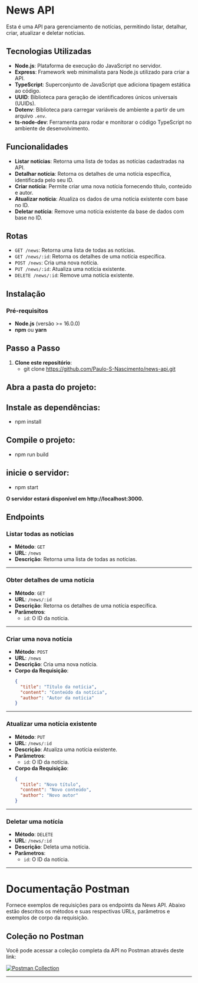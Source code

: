 # News API

Esta é uma API para gerenciamento de notícias, permitindo listar, detalhar, criar, atualizar e deletar notícias.

## Tecnologias Utilizadas
- **Node.js**: Plataforma de execução do JavaScript no servidor.
- **Express**: Framework web minimalista para Node.js utilizado para criar a API.
- **TypeScript**: Superconjunto de JavaScript que adiciona tipagem estática ao código.
- **UUID**: Biblioteca para geração de identificadores únicos universais (UUIDs).
- **Dotenv**: Biblioteca para carregar variáveis de ambiente a partir de um arquivo `.env`.
- **ts-node-dev**: Ferramenta para rodar e monitorar o código TypeScript no ambiente de desenvolvimento.

## Funcionalidades
- **Listar notícias**: Retorna uma lista de todas as notícias cadastradas na API.
- **Detalhar notícia**: Retorna os detalhes de uma notícia específica, identificada pelo seu ID.
- **Criar notícia**: Permite criar uma nova notícia fornecendo título, conteúdo e autor.
- **Atualizar notícia**: Atualiza os dados de uma notícia existente com base no ID.
- **Deletar notícia**: Remove uma notícia existente da base de dados com base no ID.

## Rotas
- `GET /news`: Retorna uma lista de todas as notícias.
- `GET /news/:id`: Retorna os detalhes de uma notícia específica.
- `POST /news`: Cria uma nova notícia.
- `PUT /news/:id`: Atualiza uma notícia existente.
- `DELETE /news/:id`: Remove uma notícia existente.

## Instalação
### Pré-requisitos
- **Node.js** (versão >= 16.0.0)
- **npm** ou **yarn**

## Passo a Passo
1. **Clone este repositório**:
   - git clone https://github.com/Paulo-S-Nascimento/news-api.git

## Abra a pasta do projeto:

## Instale as dependências:
- npm install

## Compile o projeto:
- npm run build

## inicie o servidor:
- npm start

**O servidor estará disponível em http://localhost:3000.**


## Endpoints

### Listar todas as notícias

- **Método**: `GET`
- **URL**: `/news`
- **Descrição**: Retorna uma lista de todas as notícias.

---

### Obter detalhes de uma notícia

- **Método**: `GET`
- **URL**: `/news/:id`
- **Descrição**: Retorna os detalhes de uma notícia específica.
- **Parâmetros**:
  - `id`: O ID da notícia.

---

### Criar uma nova notícia

- **Método**: `POST`
- **URL**: `/news`
- **Descrição**: Cria uma nova notícia.
- **Corpo da Requisição**:
  ```json
  {
    "title": "Título da notícia",
    "content": "Conteúdo da notícia",
    "author": "Autor da notícia"
  }

---

### Atualizar uma notícia existente

- **Método**: `PUT`
- **URL**: `/news/:id`
- **Descrição**: Atualiza uma notícia existente.
- **Parâmetros**:
  - `id`: O ID da notícia.
- **Corpo da Requisição**:
  ```json
  {
    "title": "Novo título",
    "content": "Novo conteúdo",
    "author": "Novo autor"
  }

---

  ### Deletar uma notícia 

- **Método**: `DELETE`
- **URL**: `/news/:id`
- **Descrição**: Deleta uma notícia.
- **Parâmetros**:
  - `id`: O ID da notícia.

 ---

# Documentação Postman

Fornece exemplos de requisições para os endpoints da News API. Abaixo estão descritos os métodos e suas respectivas URLs, parâmetros e exemplos de corpo da requisição.

## Coleção no Postman

Você pode acessar a coleção completa da API no Postman através deste link:

[![Postman Collection](https://run.pstmn.io/button.svg)](https://www.postman.com/flight-candidate-50490402/ca4f632b-c020-4fb8-a347-3fb8060222b5/collection/vevu2x2/news-api)

---
 
